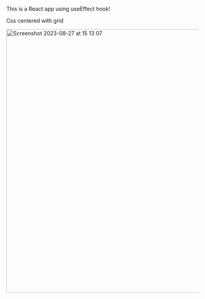 This is a React app using useEffect hook!

Css centered with grid

<img width="690" alt="Screenshot 2023-08-27 at 15 13 07" src="https://github.com/Thaleia/React-useEffect-app/assets/42918656/6c97a17d-0746-4f0f-952d-44fe4e80245b">
